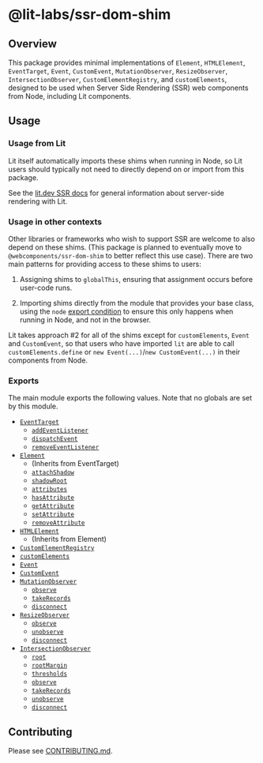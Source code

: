 # @lit-labs/ssr-dom-shim

## Overview

This package provides minimal implementations of `Element`, `HTMLElement`,
`EventTarget`, `Event`, `CustomEvent`, `MutationObserver`, `ResizeObserver`,
`IntersectionObserver`, `CustomElementRegistry`, and `customElements`,
designed to be used when Server Side Rendering (SSR) web
components from Node, including Lit components.

## Usage

### Usage from Lit

Lit itself automatically imports these shims when running in Node, so Lit users
should typically not need to directly depend on or import from this package.

See the [lit.dev SSR docs](https://lit.dev/docs/ssr/overview/) for general
information about server-side rendering with Lit.

### Usage in other contexts

Other libraries or frameworks who wish to support SSR are welcome to also depend
on these shims. (This package is planned to eventually move to
`@webcomponents/ssr-dom-shim` to better reflect this use case). There are two
main patterns for providing access to these shims to users:

1. Assigning shims to `globalThis`, ensuring that assignment occurs before
   user-code runs.

2. Importing shims directly from the module that provides your base class, using
   the `node` [export
   condition](https://nodejs.org/api/packages.html#conditional-exports) to
   ensure this only happens when running in Node, and not in the browser.

Lit takes approach #2 for all of the shims except for `customElements`, `Event`
and `CustomEvent`, so that users who have imported `lit` are able to call
`customElements.define` or `new Event(...)`/`new CustomEvent(...)` in their
components from Node.

### Exports

The main module exports the following values. Note that no globals are set by
this module.

- [`EventTarget`](https://developer.mozilla.org/en-US/docs/Web/API/EventTarget)
  - [`addEventListener`](https://developer.mozilla.org/en-US/docs/Web/API/EventTarget/addEventListener)
  - [`dispatchEvent`](https://developer.mozilla.org/en-US/docs/Web/API/EventTarget/dispatchEvent)
  - [`removeEventListener`](https://developer.mozilla.org/en-US/docs/Web/API/EventTarget/removeEventListener)
- [`Element`](https://developer.mozilla.org/en-US/docs/Web/API/Element)
  - (Inherits from EventTarget)
  - [`attachShadow`](https://developer.mozilla.org/en-US/docs/Web/API/Element/attachShadow)
  - [`shadowRoot`](https://developer.mozilla.org/en-US/docs/Web/API/Element/shadowRoot)
  - [`attributes`](https://developer.mozilla.org/en-US/docs/Web/API/Element/attributes)
  - [`hasAttribute`](https://developer.mozilla.org/en-US/docs/Web/API/Element/hasAttribute)
  - [`getAttribute`](https://developer.mozilla.org/en-US/docs/Web/API/Element/getAttribute)
  - [`setAttribute`](https://developer.mozilla.org/en-US/docs/Web/API/Element/setAttribute)
  - [`removeAttribute`](https://developer.mozilla.org/en-US/docs/Web/API/Element/removeAttribute)
- [`HTMLElement`](https://developer.mozilla.org/en-US/docs/Web/API/HTMLElement)
  - (Inherits from Element)
- [`CustomElementRegistry`](https://developer.mozilla.org/en-US/docs/Web/API/CustomElementRegistry)
- [`customElements`](https://developer.mozilla.org/en-US/docs/Web/API/Window/customElements)
- [`Event`](https://developer.mozilla.org/en-US/docs/Web/API/Event)
- [`CustomEvent`](https://developer.mozilla.org/en-US/docs/Web/API/CustomEvent)
- [`MutationObserver`](https://developer.mozilla.org/en-US/docs/Web/API/MutationObserver)
  - [`observe`](https://developer.mozilla.org/en-US/docs/Web/API/MutationObserver/observe)
  - [`takeRecords`](https://developer.mozilla.org/en-US/docs/Web/API/MutationObserver/takeRecords)
  - [`disconnect`](https://developer.mozilla.org/en-US/docs/Web/API/MutationObserver/disconnect)
- [`ResizeObserver`](https://developer.mozilla.org/en-US/docs/Web/API/ResizeObserver)
  - [`observe`](https://developer.mozilla.org/en-US/docs/Web/API/ResizeObserver/observe)
  - [`unobserve`](https://developer.mozilla.org/en-US/docs/Web/API/ResizeObserver/unobserve)
  - [`disconnect`](https://developer.mozilla.org/en-US/docs/Web/API/ResizeObserver/disconnect)
- [`IntersectionObserver`](https://developer.mozilla.org/en-US/docs/Web/API/IntersectionObserver)
  - [`root`](https://developer.mozilla.org/en-US/docs/Web/API/IntersectionObserver/root)
  - [`rootMargin`](https://developer.mozilla.org/en-US/docs/Web/API/IntersectionObserver/rootMargin)
  - [`thresholds`](https://developer.mozilla.org/en-US/docs/Web/API/IntersectionObserver/thresholds)
  - [`observe`](https://developer.mozilla.org/en-US/docs/Web/API/IntersectionObserver/observe)
  - [`takeRecords`](https://developer.mozilla.org/en-US/docs/Web/API/IntersectionObserver/takeRecords)
  - [`unobserve`](https://developer.mozilla.org/en-US/docs/Web/API/IntersectionObserver/unobserve)
  - [`disconnect`](https://developer.mozilla.org/en-US/docs/Web/API/IntersectionObserver/disconnect)

## Contributing

Please see [CONTRIBUTING.md](../../../CONTRIBUTING.md).
